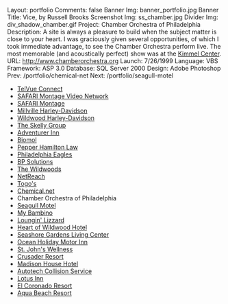 Layout: portfolio
Comments: false
Banner Img: banner_portfolio.jpg
Banner Title: Vice, by Russell Brooks
Screenshot Img: ss_chamber.jpg
Divider Img: div_shadow_chamber.gif
Project: Chamber Orchestra of Philadelphia
Description: A site is always a pleasure to build when the subject matter is close to your heart.  I was graciously given several opportunities, of which I took immediate advantage, to see the Chamber Orchestra perform live. The most memorable (and acoustically perfect) show was at the <a href="http://www.kimmelcenter.org/">Kimmel Center</a>.
URL: http://www.chamberorchestra.org
Launch: 7/26/1999
Language: VBS
Framework: ASP 3.0
Database: SQL Server 2000
Design: Adobe Photoshop
Prev: /portfolio/chemical-net
Next: /portfolio/seagull-motel

* [TelVue Connect](/portfolio/)
* [SAFARI Montage Video Network](/portfolio/safari-montage-video-network)
* [SAFARI Montage](/portfolio/safari-montage)
* [Millville Harley-Davidson](/portfolio/millville-harley-davidson)
* [Wildwood Harley-Davidson](/portfolio/wildwood-harley-davidson)
* [The Skelly Group](/portfolio/the-skelly-group)
* [Adventurer Inn](/portfolio/adventurer-inn)
* [Biomol](/portfolio/biomol)
* [Pepper Hamilton Law](/portfolio/pepper-hamilton-law)
* [Philadelphia Eagles](/portfolio/philadelphia-eagles)
* [BP Solutions](/portfolio/bp-solutions)
* [The Wildwoods](/portfolio/the-wildwoods)
* [NetReach](/portfolio/netreach)
* [Togo's](/portfolio/togos)
* [Chemical.net](/portfolio/chemical-net)
* Chamber Orchestra of Philadelphia
* [Seagull Motel](/portfolio/seagull-motel)
* [My Bambino](/portfolio/my-bambino)
* [Loungin' Lizzard](/portfolio/loungin-lizzard)
* [Heart of Wildwood Hotel](/portfolio/heart-of-wildwood-hotel)
* [Seashore Gardens Living Center](/portfolio/seashore-gardens-living-center)
* [Ocean Holiday Motor Inn](/portfolio/ocean-holiday-motor-inn)
* [St. John's Wellness](/portfolio/st-john-s-wellness)
* [Crusader Resort](/portfolio/crusader-resort)
* [Madison House Hotel](/portfolio/madison-house-hotel)
* [Autotech Collision Service](/portfolio/autotech-collision-service)
* [Lotus Inn](/portfolio/lotus-inn)
* [El Coronado Resort](/portfolio/el-coronado-resort)
* [Aqua Beach Resort](/portfolio/aqua-beach-resort)
